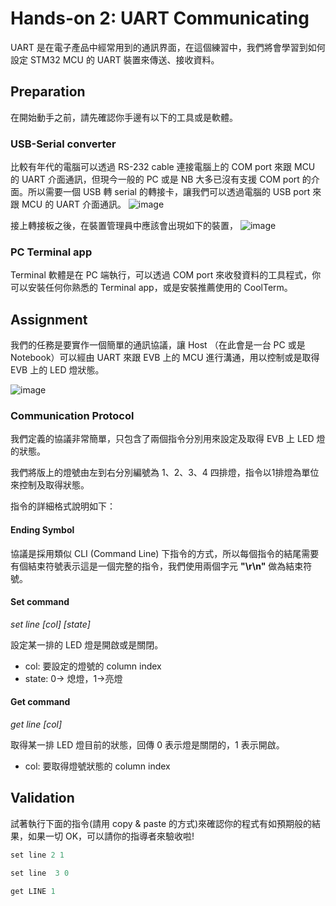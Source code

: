 Hands-on 2: UART Communicating
===
UART 是在電子產品中經常用到的通訊界面，在這個練習中，我們將會學習到如何設定 STM32 MCU 的 UART 裝置來傳送、接收資料。

Preparation
---
在開始動手之前，請先確認你手邊有以下的工具或是軟體。

### USB-Serial converter

比較有年代的電腦可以透過 RS-232 cable 連接電腦上的 COM port 來跟 MCU 的 UART 介面通訊，但現今一般的 PC 或是 NB 大多已沒有支援 COM port 的介面。所以需要一個 USB 轉 serial 的轉接卡，讓我們可以透過電腦的 USB port 來跟 MCU 的 UART 介面通訊。
![image](https://github.com/sujean323/intern/assets/90737530/cad7075d-0d0d-433f-b1b7-23c56b5d8edd)

接上轉接板之後，在裝置管理員中應該會出現如下的裝置，
![image](https://github.com/sujean323/intern/assets/90737530/da542280-8b34-4608-9f9d-5207a618ed9d)

### PC Terminal app
Terminal 軟體是在 PC 端執行，可以透過 COM port 來收發資料的工具程式，你可以安裝任何你熟悉的 Terminal app，或是安裝推薦使用的 CoolTerm。 

Assignment
---
我們的任務是要實作一個簡單的通訊協議，讓 Host （在此會是一台 PC 或是 Notebook）可以經由 UART 來跟 EVB 上的 MCU 進行溝通，用以控制或是取得 EVB 上的 LED 燈狀態。

![image](https://github.com/sujean323/intern/assets/90737530/021a0c1c-000f-4190-a1a8-375c73ff943d)

### Communication Protocol
我們定義的協議非常簡單，只包含了兩個指令分別用來設定及取得 EVB 上 LED 燈的狀態。

我們將版上的燈號由左到右分別編號為 1、2、3、4 四排燈，指令以1排燈為單位來控制及取得狀態。

指令的詳細格式說明如下：

#### Ending Symbol
協議是採用類似 CLI (Command Line) 下指令的方式，所以每個指令的結尾需要有個結束符號表示這是一個完整的指令，我們使用兩個字元 **"\r\n"** 做為結束符號。



#### Set command
_set line [col] [state]_

設定某一排的 LED 燈是開啟或是關閉。

* col: 要設定的燈號的 column index
* state: 0-> 熄燈，1->亮燈


#### Get command
_get line [col]_

取得某一排 LED 燈目前的狀態，回傳 0 表示燈是關閉的，1 表示開啟。

* col: 要取得燈號狀態的 column index

Validation
---
試著執行下面的指令(請用 copy & paste 的方式)來確認你的程式有如預期般的結果，如果一切 OK，可以請你的指導者來驗收啦!

```c
set line 2 1
```
```c
set line  3 0
```
```c
get LINE 1
```

